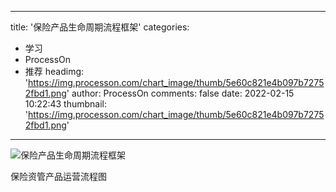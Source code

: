 
---
title: '保险产品生命周期流程框架'
categories: 
 - 学习
 - ProcessOn
 - 推荐
headimg: 'https://img.processon.com/chart_image/thumb/5e60c821e4b097b72752fbd1.png'
author: ProcessOn
comments: false
date: 2022-02-15 10:22:43
thumbnail: 'https://img.processon.com/chart_image/thumb/5e60c821e4b097b72752fbd1.png'
---

<div>   
<img class="thumb" alt="保险产品生命周期流程框架" src="https://img.processon.com/chart_image/thumb/5e60c821e4b097b72752fbd1.png" referrerpolicy="no-referrer">
<p>保险资管产品运营流程图</p>  
</div>
            